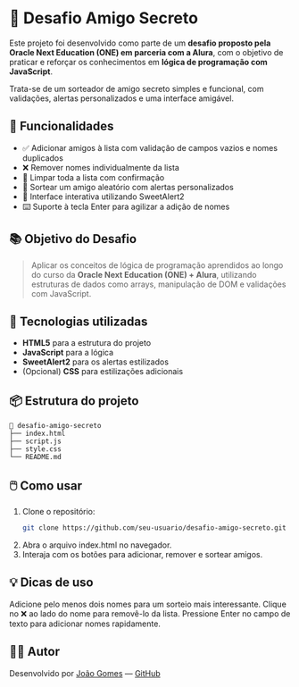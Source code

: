 # 🎁 Desafio Amigo Secreto

Este projeto foi desenvolvido como parte de um **desafio proposto pela Oracle Next Education (ONE) em parceria com a Alura**, com o objetivo de praticar e reforçar os conhecimentos em **lógica de programação com JavaScript**.

Trata-se de um sorteador de amigo secreto simples e funcional, com validações, alertas personalizados e uma interface amigável.

## 🚀 Funcionalidades

- ✅ Adicionar amigos à lista com validação de campos vazios e nomes duplicados
- ❌ Remover nomes individualmente da lista
- 🧹 Limpar toda a lista com confirmação
- 🔀 Sortear um amigo aleatório com alertas personalizados
- 🎯 Interface interativa utilizando SweetAlert2
- ⌨️ Suporte à tecla Enter para agilizar a adição de nomes

## 📚 Objetivo do Desafio

> Aplicar os conceitos de lógica de programação aprendidos ao longo do curso da **Oracle Next Education (ONE) + Alura**, utilizando estruturas de dados como arrays, manipulação de DOM e validações com JavaScript.

## 🧰 Tecnologias utilizadas

- **HTML5** para a estrutura do projeto
- **JavaScript** para a lógica
- **SweetAlert2** para os alertas estilizados
- (Opcional) **CSS** para estilizações adicionais

## 📦 Estrutura do projeto

```plaintext
📁 desafio-amigo-secreto
├── index.html
├── script.js
├── style.css
└── README.md
```


## 🖱️ Como usar

1. Clone o repositório:
   ```bash
   git clone https://github.com/seu-usuario/desafio-amigo-secreto.git
   
2. Abra o arquivo index.html no navegador.
3. Interaja com os botões para adicionar, remover e sortear amigos.

## 💡 Dicas de uso
Adicione pelo menos dois nomes para um sorteio mais interessante.
Clique no ❌ ao lado do nome para removê-lo da lista.
Pressione Enter no campo de texto para adicionar nomes rapidamente.

## 🙋‍♂️ Autor

Desenvolvido por [João Gomes](https://linkedin.com/in/joao-gomes-dev) — [GitHub](https://github.com/jooao7)


